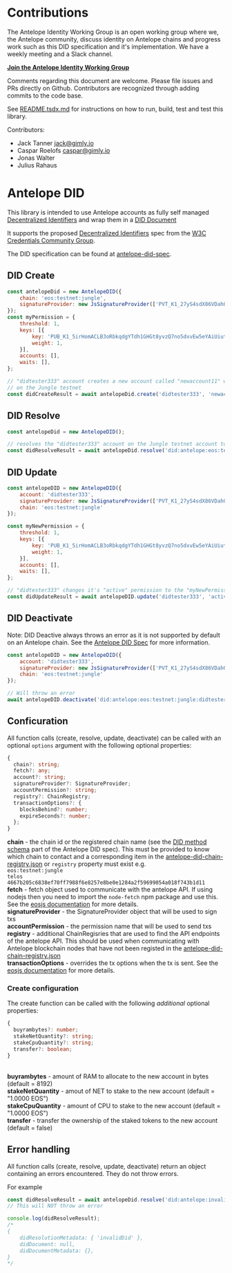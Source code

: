 # Contributions

The Antelope Identity Working Group is an open working group where we, the Antelope community, discuss identity on Antelope chains and progress work such as this DID specification and it's implementation. We have a weekly meeting and a Slack channel.

**[Join the Antelope Identity Working Group](https://www.gimly.io/antelope-identity)**

Comments regarding this document are welcome. Please file issues and PRs directly on Github. Contributors are recognized through adding commits to the code base.

See [README.tsdx.md](./README.tsdx.md) for instructions on how to run, build, test and test this library.

Contributors:
- Jack Tanner <jack@gimly.io>
- Caspar Roelofs <caspar@gimly.io>
- Jonas Walter
- Julius Rahaus

# Antelope DID

This library is intended to use Antelope accounts as fully self managed [Decentralized Identifiers](https://w3c-ccg.github.io/did-spec/#decentralized-identifiers-dids) and wrap them in a [DID Document](https://w3c-ccg.github.io/did-spec/#did-documents)

It supports the proposed [Decentralized Identifiers](https://w3c-ccg.github.io/did-spec/) spec from the [W3C Credentials Community Group](https://w3c-ccg.github.io).

The DID specification can be found at [antelope-did-spec](https://github.com/Tonomy-Foundation/antelope-did-spec).

## DID Create

```js
const antelopeDid = new AntelopeDID({
    chain: 'eos:testnet:jungle',
    signatureProvider: new JsSignatureProvider(['PVT_K1_27yS4sdX86VDahQRABMLCcDABH5Vzy8vgLLS7wBeKESyrXetMf'])
});
const myPermission = {
    threshold: 1,
    keys: [{
        key: 'PUB_K1_5irHomACLB3oRbkqdgYTdh1GHGt8yvzQ7no5dxvEw5eYAiUiut',
        weight: 1,
    }],
    accounts: [],
    waits: [],
};

// "didtester333" account creates a new account called "newaccount11" with the owner and active permission set to "mypermission"
// on the Jungle testnet
const didCreateResult = await antelopeDid.create('didtester333', 'newaccount11', myPermission, myPermission);
```

## DID Resolve

```js
const antelopeDid = new AntelopeDID();

// resolves the "didtester333" account on the Jungle testnet account to a DID Document
const didResolveResult = await antelopeDid.resolve('did:antelope:eos:testnet:jungle:didtester333');
```

## DID Update

```js
const antelopeDID = new AntelopeDID({
    account: 'didtester333',
    signatureProvider: new JsSignatureProvider(['PVT_K1_27yS4sdX86VDahQRABMLCcDABH5Vzy8vgLLS7wBeKESyrXetMf']),
    chain: 'eos:testnet:jungle'
});

const myNewPermission = {
    threshold: 1,
    keys: [{
        key: 'PUB_K1_5irHomACLB3oRbkqdgYTdh1GHGt8yvzQ7no5dxvEw5eYAiUiut',
        weight: 1,
    }],
    accounts: [],
    waits: [],
};

// "didtester333" changes it's "active" permission to the "myNewPermission" on the Jungle testnet
const didUpdateResult = await antelopeDID.update('didtester333', 'active', 'owner', myNewPermission);
```

## DID Deactivate

Note: DID Deactive always throws an error as it is not supported by default on an Antelope chain. See the [Antelope DID Spec](https://github.com/Tonomy-Foundation/antelope-did-spec#54-deactivate) for more information.
```js
const antelopeDID = new AntelopeDID({
    account: 'didtester333',
    signatureProvider: new JsSignatureProvider(['PVT_K1_27yS4sdX86VDahQRABMLCcDABH5Vzy8vgLLS7wBeKESyrXetMf']),
    chain: 'eos:testnet:jungle'
});

// Will throw an error
await antelopeDID.deactivate('did:antelope:eos:testnet:jungle:didtester333');
```

## Conficuration

All function calls (create, resolve, update, deactivate) can be called with an optional `options` argument with the following optional properties:
```ts
{
  chain?: string;
  fetch?: any;
  account?: string;
  signatureProvider?: SignatureProvider;
  accountPermission?: string;
  registry?: ChainRegistry;
  transactionOptions?: {
    blocksBehind?: number;
    expireSeconds?: number;
  };
}
```

**chain** - the chain id or the registered chain name (see the [DID method schema](https://github.com/Tonomy-Foundation/antelope-did-spec#3-did-method-schema-didantelope) part of the Antelope DID spec). This must be provided to know which chain to contact and a corresponding item in the [antelope-did-chain-registry.json](https://github.com/Tonomy-Foundation/antelope-did-resolver/blob/master/src/antelope-did-chain-registry.json) or `registry` property must exist e.g.
<br>`eos:testnet:jungle`
<br>`telos`
<br>`4667b205c6838ef70ff7988f6e8257e8be0e1284a2f59699054a018f743b1d11`
<br>**fetch** - fetch object used to communicate with the antelope API. If using nodejs then you need to import the `node-fetch` npm package and use this. See the [eosjs documentation](https://www.npmjs.com/package/eosjs) for more details.
<br>**signatureProvider** - the SignatureProvider object that will be used to sign txs
<br>**accountPermission** - the permission name that will be used to send txs
<br>**registry** - additional ChainRegisries that are used to find the API endpoints of the antelope API. This should be used when communicating with Antelope blockchain nodes that have not been registed in the [antelope-did-chain-registry.json](https://github.com/Tonomy-Foundation/antelope-did-resolver/blob/master/src/antelope-did-chain-registry.json)
<br>**transactionOptions** - overrides the tx options when the tx is sent. See the [eosjs documentation](https://www.npmjs.com/package/eosjs) for more details.

### Create configuration

The create function can be called with the following _additional_ optional properties:
```ts
{
  buyrambytes?: number;
  stakeNetQuantity?: string;
  stakeCpuQuantity?: string;
  transfer?: boolean;
}
```

<br>**buyrambytes** - amount of RAM to allocate to the new account in bytes (default = 8192)
<br>**stakeNetQuantity** - amout of NET to stake to the new account (default = "1.0000 EOS")
<br>**stakeCpuQuantity** - amount of CPU to stake to the new account (default = "1.0000 EOS")
<br>**transfer** - transfer the ownership of the staked tokens to the new account (default = false)

## Error handling

All function calls (create, resolve, update, deactivate) return an object containing an errors encountered. They do not throw errors.

For example
```ts
const didResolveResult = await antelopeDid.resolve('did:antelope:invalid_did_string');
// This will NOT throw an error

console.log(didResolveResult);
/*
{
    didResolutionMetadata: { 'invalidDid' },
    didDocument: null,
    didDocumentMetadata: {},
}
*/
```


